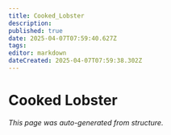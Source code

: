 ```yaml
---
title: Cooked_Lobster
description: 
published: true
date: 2025-04-07T07:59:40.627Z
tags: 
editor: markdown
dateCreated: 2025-04-07T07:59:38.302Z
---
```


# Cooked Lobster

*This page was auto-generated from structure.*